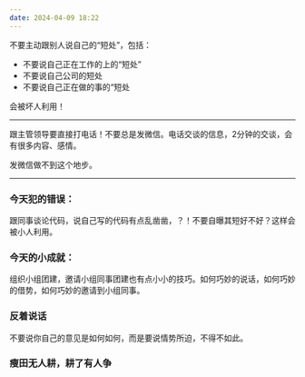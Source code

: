 ```yaml
---
date: 2024-04-09 18:22
---
```


不要主动跟别人说自己的“短处”，包括：

* 不要说自己正在工作的上的“短处”
* 不要说自己公司的短处
* 不要说自己正在做的事的“短处

会被坏人利用！

---

跟主管领导要直接打电话！不要总是发微信。电话交谈的信息，2分钟的交谈，会有很多内容、感情。

发微信做不到这个地步。

---

<!-- truncate -->

### 今天犯的错误：

跟同事谈论代码，说自己写的代码有点乱凿凿，？！不要自曝其短好不好？这样会被小人利用。

### 今天的小成就：

组织小组团建，邀请小组同事团建也有点小小的技巧。如何巧妙的说话，如何巧妙的借势，如何巧妙的邀请到小组同事。



### 反着说话

不要说你自己的意见是如何如何，而是要说情势所迫，不得不如此。

### 瘦田无人耕，耕了有人争
